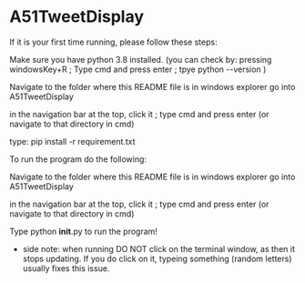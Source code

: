 # A51TweetDisplay

If it is your first time running, please follow these steps:

Make sure you have python 3.8 installed.
(you can check by: pressing windowsKey+R ; Type cmd and press enter ; tpye python --version )

Navigate to the folder where this README file is in windows explorer
go into A51TweetDisplay

in the navigation bar at the top, click it ; type cmd and press enter 
(or navigate to that directory in cmd)

type:
pip install -r requirement.txt

To run the program do the following:

Navigate to the folder where this README file is in windows explorer
go into A51TweetDisplay 

in the navigation bar at the top, click it ; type cmd and press enter 
(or navigate to that directory in cmd)

Type python __init__.py to run the program!
-   side note: when running DO NOT click on the terminal window, as then it stops updating.
    If you do click on it, typeing something (random letters) usually fixes this issue.
